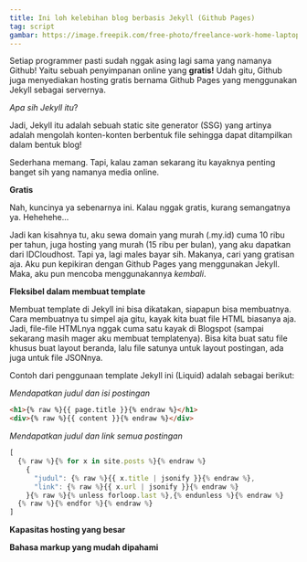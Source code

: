 ```yaml
--- 
title: Ini loh kelebihan blog berbasis Jekyll (Github Pages)
tag: script
gambar: https://image.freepik.com/free-photo/freelance-work-home-laptop-beautiful-woman-casual-sit-floor-work-with-portable-computer-with-crossed-legs_231208-2746.jpg
--- 
```


Setiap programmer pasti sudah nggak asing lagi sama yang namanya Github! Yaitu sebuah penyimpanan online yang **gratis!** Udah gitu, Github juga menyediakan hosting gratis bernama Github Pages yang menggunakan Jekyll sebagai servernya.

_Apa sih Jekyll itu_?

Jadi, Jekyll itu adalah sebuah static site generator (SSG) yang artinya adalah mengolah konten-konten berbentuk file sehingga dapat ditampilkan dalam bentuk blog!

Sederhana memang. Tapi, kalau zaman sekarang itu kayaknya penting banget sih yang namanya media online.

**Gratis**

Nah, kuncinya ya sebenarnya ini. Kalau nggak gratis, kurang semangatnya ya. Hehehehe...

Jadi kan kisahnya tu, aku sewa domain yang murah (.my.id) cuma 10 ribu per tahun, juga hosting yang murah (15 ribu per bulan), yang aku dapatkan dari IDCloudhost. Tapi ya, lagi males bayar sih. Makanya, cari yang gratisan aja. Aku pun kepikiran dengan Github Pages yang menggunakan Jekyll. Maka, aku pun mencoba menggunakannya _kembali_.

**Fleksibel dalam membuat template**

Membuat template di Jekyll ini bisa dikatakan, siapapun bisa membuatnya. Cara membuatnya tu simpel aja gitu, kayak kita buat file HTML biasanya aja. Jadi, file-file HTMLnya nggak cuma satu kayak di Blogspot (sampai sekarang masih mager aku membuat templatenya). Bisa kita buat satu file khusus buat layout beranda, lalu file satunya untuk layout postingan, ada juga untuk file JSONnya.

Contoh dari penggunaan template Jekyll ini (Liquid) adalah sebagai berikut:

_Mendapatkan judul dan isi postingan_

```html
<h1>{% raw %}{{ page.title }}{% endraw %}</h1>
<div>{% raw %}{{ content }}{% endraw %}</div>
```

_Mendapatkan judul dan link semua postingan_

```js
[
  {% raw %}{% for x in site.posts %}{% endraw %}
    {
      "judul": {% raw %}{{ x.title | jsonify }}{% endraw %},
      "link": {% raw %}{{ x.url | jsonify }}{% endraw %}
    }{% raw %}{% unless forloop.last %},{% endunless %}{% endraw %}
  {% raw %}{% endfor %}{% endraw %}
]
```

**Kapasitas hosting yang besar**

**Bahasa markup yang mudah dipahami**
